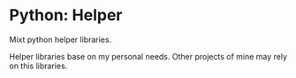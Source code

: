 # Python: Helper
Mixt python helper libraries.

Helper libraries base on my personal needs. Other projects of mine may rely on this libraries.
